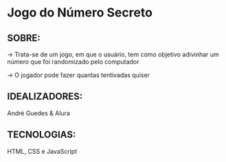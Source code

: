 <h1>Jogo do Número Secreto</h1>

<h2>SOBRE:</h2>
<p> -> Trata-se de um jogo, em que o usuário, tem como objetivo adivinhar um número que foi randomizado pelo computador</p>
<p> -> O jogador pode fazer quantas tentivadas quiser</p>
  
<h2>IDEALIZADORES:</h2>
<p>André Guedes & Alura</p>

<h2>TECNOLOGIAS:</h2>
<p>HTML, CSS e JavaScript</p>
